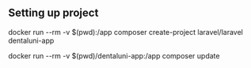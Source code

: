 <h2> Setting up project </h2>
<p>docker run --rm -v $(pwd):/app composer create-project laravel/laravel dentaluni-app</p>
<p>docker run --rm -v $(pwd)/dentaluni-app:/app composer update</p>

